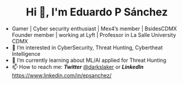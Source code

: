 <h1 align="center">Hi 👋, I'm Eduardo P Sánchez</h1>

- Gamer | Cyber security enthusiast | Mex4’s member | BsidesCDMX Founder member | working at Lyft | Professor in La Salle University CDMX
- 👀  I’m interested in CyberSecurity, Threat Hunting, Cybertheat Intelligence
- 🌱  I’m currently learning about ML/AI applied for Threat Hunting
- 📫  How to reach me: **_Twitter_** [@darkslaker](https://twitter.com/darkslaker) or **_LinkedIn_** https://www.linkedin.com/in/epsanchez/
